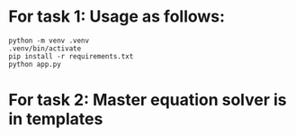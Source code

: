 #  For task 1: Usage as follows:

```
python -m venv .venv
.venv/bin/activate
pip install -r requirements.txt
python app.py
```

# For task 2: Master equation solver is in templates
